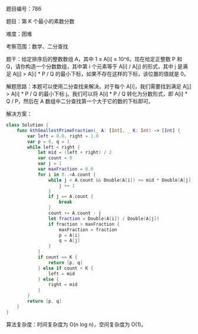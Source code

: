 题目编号：786

题目：第 K 个最小的素数分数

难度：困难

考察范围：数学、二分查找

题干：给定排序后的整数数组 A，其中 1 ≤ A[i] ≤ 10^6。现在给定正整数 P 和 Q，请你构造一个分数数组，其中第 i 个元素等于 A[i] / A[j] 的形式，其中 j 是满足 A[j] > A[i] * P / Q 的最小下标，如果不存在这样的下标，该位置的值就是 0。

解题思路：本题可以使用二分查找来解决。对于每个 A[i]，我们需要找到满足 A[j] > A[i] * P / Q 的最小下标 j。我们可以将 A[i] * P / Q 转化为分数形式，即 A[i] * Q / P，然后在 A 数组中二分查找第一个大于它的数的下标即可。

解决方案：

```swift
class Solution {
    func kthSmallestPrimeFraction(_ A: [Int], _ K: Int) -> [Int] {
        var left = 0.0, right = 1.0
        var p = 0, q = 1
        while left < right {
            let mid = (left + right) / 2
            var count = 0
            var j = 1
            var maxFraction = 0.0
            for i in 0..<A.count {
                while j < A.count && Double(A[i]) >= mid * Double(A[j]) {
                    j += 1
                }
                if j == A.count {
                    break
                }
                count += A.count - j
                let fraction = Double(A[i]) / Double(A[j])
                if fraction > maxFraction {
                    maxFraction = fraction
                    p = A[i]
                    q = A[j]
                }
            }
            if count == K {
                return [p, q]
            } else if count < K {
                left = mid
            } else {
                right = mid
            }
        }
        return [p, q]
    }
}
```

算法复杂度：时间复杂度为 O(n log n)，空间复杂度为 O(1)。